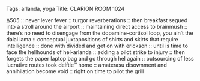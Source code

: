Tags: arlanda, yoga
Title: CLARION ROOM 1024
  
∆505 :: never lever fever :: turgor reverberations :: then breakfast segued into a stroll around the airport :: maintaining direct access to brainmush :: there’s no need to disengage from the dopamine-cortisol loop, you ain’t the dalai lama :: conceptual juxtapositions of shirts and skirts that require intelligence :: done with divided and get on with erickson :: until is time to face the hellhounds of hel-arlanda :: adding a pilot strike to injury :: then forgets the paper laptop bag and go through hel again :: outsourcing of less lucrative routes took delftie™ home :: amaterasu disownment and annihilation become void :: right on time to pilot the grill  
